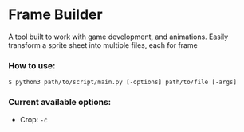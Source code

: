 # Frame Builder


A tool built to work with game development, and animations. Easily transform a sprite sheet into multiple files, each for frame

### How to use:

```
$ python3 path/to/script/main.py [-options] path/to/file [-args]
```

### Current available options:

-   Crop: `-c`
